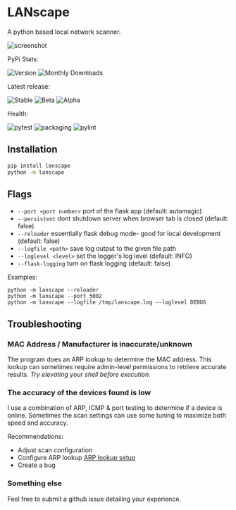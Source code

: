 # LANscape
A python based local network scanner.

![screenshot](https://github.com/user-attachments/assets/7d77741e-3bad-4b6b-a33f-6a392adde23f)


PyPi Stats: 

![Version](https://img.shields.io/pypi/v/lanscape)
![Monthly Downloads](https://img.shields.io/pypi/dm/lanscape)

Latest release: 

![Stable](https://img.shields.io/github/v/tag/mdennis281/LANScape?filter=releases%2F*&label=Stable)
![Beta](https://img.shields.io/github/v/tag/mdennis281/LANScape?filter=pre-releases%2F*b*&label=Beta)
![Alpha](https://img.shields.io/github/v/tag/mdennis281/LANScape?filter=pre-releases%2F*a*&label=Alpha)

Health: 

![pytest](https://img.shields.io/github/actions/workflow/status/mdennis281/LANscape/test.yml?branch=main&label=pytest) 
![packaging](https://img.shields.io/github/actions/workflow/status/mdennis281/LANscape/test-package.yml?label=packaging) 
![pylint](https://img.shields.io/github/actions/workflow/status/mdennis281/LANscape/pylint.yml?branch=main&label=pylint)


## Installation
```sh
pip install lanscape
python -m lanscape
```

## Flags
 - `--port <port number>` port of the flask app (default: automagic)
 - `--persistent` dont shutdown server when browser tab is closed (default: false)
 - `--reloader` essentially flask debug mode- good for local development (default: false)
 - `--logfile <path>` save log output to the given file path
 - `--loglevel <level>` set the logger's log level (default: INFO)
 - `--flask-logging` turn on flask logging (default: false)

Examples:
```shell
python -m lanscape --reloader
python -m lanscape --port 5002
python -m lanscape --logfile /tmp/lanscape.log --loglevel DEBUG
```

## Troubleshooting

### MAC Address / Manufacturer is inaccurate/unknown
The program does an ARP lookup to determine the MAC address. This lookup
can sometimes require admin-level permissions to retrieve accurate results.
*Try elevating your shell before execution.*

### The accuracy of the devices found is low
I use a combination of ARP, ICMP & port testing to determine if a device is online. Sometimes the scan settings can use some tuning to maximize both speed and accuracy.

Recommendations:

  - Adjust scan configuration
  - Configure ARP lookup [ARP lookup setup](./docs/arp-issues.md)
  - Create a bug


### Something else
Feel free to submit a github issue detailing your experience.


